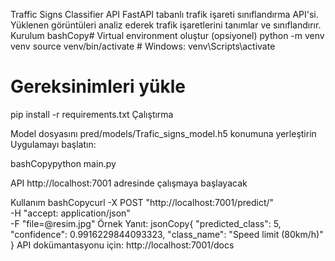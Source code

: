 Traffic Signs Classifier API
FastAPI tabanlı trafik işareti sınıflandırma API'si. Yüklenen görüntüleri analiz ederek trafik işaretlerini tanımlar ve sınıflandırır.
Kurulum
bashCopy# Virtual environment oluştur (opsiyonel)
python -m venv venv
source venv/bin/activate  # Windows: venv\Scripts\activate

# Gereksinimleri yükle
pip install -r requirements.txt
Çalıştırma

Model dosyasını pred/models/Trafic_signs_model.h5 konumuna yerleştirin
Uygulamayı başlatın:

bashCopypython main.py

API http://localhost:7001 adresinde çalışmaya başlayacak

Kullanım
bashCopycurl -X POST "http://localhost:7001/predict/" \
     -H "accept: application/json" \
     -F "file=@resim.jpg"
Örnek Yanıt:
jsonCopy{
  "predicted_class": 5,
  "confidence": 0.9916229844093323,
  "class_name": "Speed limit (80km/h)"
}
API dokümantasyonu için: http://localhost:7001/docs
